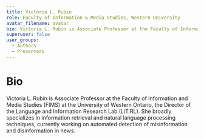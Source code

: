 ```yaml
---
title: Victoria L. Rubin
role: Faculty of Information & Media Studies, Western University
avatar_filename: avatar
bio: Victoria L. Rubin is Associate Professor at the Faculty of Information and Media Studies (FIMS) at the University of Western Ontario, the Director of the Language and Information Research Lab (LiT.RL). She broadly specializes in information retrieval and natural language processing techniques, currently working on automated detection of misinformation and disinformation in news.
superuser: false
user_groups:
  - Authors
  - Presenters
---
```


# Bio
Victoria L. Rubin is Associate Professor at the Faculty of Information and Media Studies (FIMS) at the University of Western Ontario, the Director of the Language and Information Research Lab (LiT.RL). She broadly specializes in information retrieval and natural language processing techniques, currently working on automated detection of misinformation and disinformation in news.